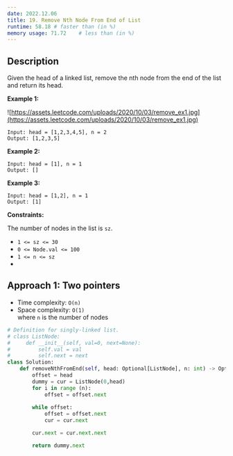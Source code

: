 ```yaml
---
date: 2022.12.06
title: 19. Remove Nth Node From End of List
runtime: 58.18 # faster than (in %)
memory usage: 71.72    # less than (in %)
---
```

## Description
Given the head of a linked list, remove the nth node from the end of the list and return its head.

**Example 1:**

![https://assets.leetcode.com/uploads/2020/10/03/remove_ex1.jpg](https://assets.leetcode.com/uploads/2020/10/03/remove_ex1.jpg)
```
Input: head = [1,2,3,4,5], n = 2
Output: [1,2,3,5]
```
**Example 2:**
```
Input: head = [1], n = 1
Output: []
```
**Example 3:**
```
Input: head = [1,2], n = 1
Output: [1]
```

**Constraints:**

The number of nodes in the list is `sz`.
- `1 <= sz <= 30`
- `0 <= Node.val <= 100`
- `1 <= n <= sz`
- 
## Approach 1: Two pointers
- Time complexity: `O(n)`
- Space complexity: `O(1)` <br />
where `n` is the number of nodes

```python
# Definition for singly-linked list.
# class ListNode:
#     def __init__(self, val=0, next=None):
#         self.val = val
#         self.next = next
class Solution:
    def removeNthFromEnd(self, head: Optional[ListNode], n: int) -> Optional[ListNode]:
        offset = head
        dummy = cur = ListNode(0,head) 
        for i in range (n):
            offset = offset.next
        
        while offset:
            offset = offset.next
            cur = cur.next

        cur.next = cur.next.next

        return dummy.next
